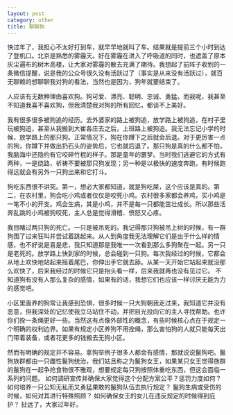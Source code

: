 ```yaml
---
layout: post
category: other
title: 聊聊狗
---
```


快过年了，我担心不太好打到车，就早早地就叫了车。结果就是提前三个小时到达了登机口。北京是熟悉的雾霾天。好在雾霾在进入了呼吸道的同时，也遮盖了原本灰尘遍布的树木高楼，让大家对雾霾的散去充满了期待。我想起了前阵子收到的一条微信提醒，说是我的公众号很久没有活跃过了（事实是从来没有活跃过），就百无聊赖的想聊聊我对狗的看法，当然也是因为，狗年就要结束了。

人应该有无数种理由喜欢狗。狗可爱、漂亮、聪明、忠诚、勇猛。而我呢，我甚至不知道我喜不喜欢狗，但我清楚我对狗的所有回忆，都谈不上美好。

我有很多很多被狗追的经历。去外婆家的路上被狗追，放学路上被狗追，在村子里玩被狗追，甚至从我搬到大崔各庄去之后，上班路上被狗追。我无法忘记小学的时候，放学路上的那只狗。正常情况下，狗在你蹲下之后就会后退。对于更厉害一点的狗，你蹲下并做出扔石头的姿势后，它也就后退了。那只狗是真的什么都不怕，我脑海中还隐约有它咬碎竹棍的样子。那是童年的噩梦。当时我们逃避它的方式有两种，一是绕路，祈祷不要被那只狗发现；另一种是以极快的速度奔跑，有时候跑得远就会有另外一只狗出来和它打斗。

狗吃东西很不讲究。第一，想必大家都知道，就是狗吃屎，这个应该是真的。第二，在农村里，狗会吃小鸡或者仅仅是咬死小鸡。农村很多家都会养鸡，买小鸡是一笔不小的开支。鸡会生病，其是小鸡，并不是每一只都能茁壮成长。所以那些活奔乱跳的小鸡被狗咬死，主人总是觉得滑稽、愤怒又心疼。

我目睹过两只狗的死亡。一只是被吊死的。我记得那只狗被吊上树的时候，有一群狗围了过来狂叫并尝试着跳起来。从人到角度我无法理解它们是出于什么样的情感，也不好说是喜是悲，我只知道那是我唯一一次看到那么多狗聚在一起。另一只是老死的。放学路上快到家的时候，总会碰到一只狗。每次我经过的时候，它都会从地上欢快地站起来摇着尾巴，你伸出手它就去舔。从某一天开始它站起来就没那么欢快了，后来我经过的时候它只是抬头看一样，后来我就再也没有见过它。
不知道狗有没有人那么复杂的感情，如果有的话，我想它们也应该一样讨厌无能为力的感觉吧。

小区里面养的狗常让我感到恐惧，很多时候一只大狗朝我走过来，我知道它并没有恶意，但我深处的记忆使我立马站住不动，并把目光投向它的主人寻找帮助。也许你们拴一条绳更好一些。当然这有点像外部性的概念，有些时候核心点在于规定一个明确的权利边界。如果有规定小区养狗不用拴绳，那么害怕狗的人就只能每天出门带着装备，或者花更多的钱搬去无狗小区。

然而有明确的规定并不容易。拿狗举例子很多人都会有感情，那就说说鬣狗吧。鬣狗族群都由一只雌性鬣狗统治，我们姑且称之为鬣狗女王，如果某只女王觉得族群的鬣狗在一起争抢食物很不雅观，想要规定每只狗按照体重吃东西，但这会面临一系列的问题。
如何调研宣传并确保大家觉得这个分配方案公平？惩罚力度如何？
如何培养一只公知无私而又勇猛果敢的鬣狗队伍去执行规定？
鬣狗生病或受伤的时候，如何对其进行特殊照顾？
如何确保女王的女儿在违反规定的时候得到庇护？
扯远了，大家过年好。


